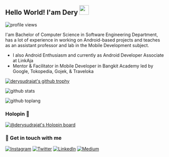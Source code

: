 <!--
**derysudrajat/derysudrajat** is a ✨ _special_ ✨ repository because its `README.md` (this file) appears on your GitHub profile.

Here are some ideas to get you started:

- 🔭 I’m currently working on ...
- 🌱 I’m currently learning ...
- 👯 I’m looking to collaborate on ...
- 🤔 I’m looking for help with ...
- 💬 Ask me about ...
- 📫 How to reach me: ...
- 😄 Pronouns: ...
- ⚡ Fun fact: ...
-->

## Hello World! I'am Dery <img src="https://raw.githubusercontent.com/iampavangandhi/iampavangandhi/master/gifs/Hi.gif" width="30px"></h2>

![profile views](https://gpvc.arturio.dev/derysudrajat)

I'am Bachelor of Computer Science in Software Engineering Department, has a lot of experience in working on Android-based projects and teaches as an assistant professor and lab in the Mobile Development subject. 
- I also Android Enthusiasm and currently as Android Developer Associate at LinkAja
- Mentor & Facilitator in Mobile Developer in Bangkit Academy led by Google, Tokopedia, Gojek, & Traveloka



[![derysudrajat's github trophy](https://github-profile-trophy.vercel.app/?username=derysudrajat&row=1)](https://github.com/derysudrajat/github-profile-trophy)

![github stats](https://github-readme-stats.vercel.app/api?username=derysudrajat&show_icons=true)

![github toplang](https://github-readme-stats.vercel.app/api/top-langs/?username=derysudrajat&layout=compact)

### Holopin 🦖

[![@derysudrajat's Holopin board](https://holopin.io/api/user/board?user=derysudrajat)](https://holopin.io/@derysudrajat)

### 💬 Get in touch with me

<a href="https://www.instagram.com/derysudrajat" target="_blank"><img src="https://img.shields.io/badge/Instagram-%23E4405F.svg?&style=flat-square&logo=instagram&logoColor=white" alt="Instagram"></a>
<a href="https://www.twitter.com/_derysudrajat" target="_blank"><img src="https://img.shields.io/badge/Twitter-%231da1f2.svg?&style=flat-square&logo=twitter&logoColor=white" alt="Twitter"></a>
<a href="https://www.linkedin.com/in/derysudrajat" target="_blank"><img src="https://img.shields.io/badge/LinkedIn-%230a66c2.svg?&style=flat-square&logo=linkedin&logoColor=white" alt="LinkedIn"></a>
<a href="https://www.medium.com/@dery.io" target="_blank"><img src="https://img.shields.io/badge/Medium-%2312100E.svg?&style=flat-square&logo=medium&logoColor=white" alt="Medium"></a>

